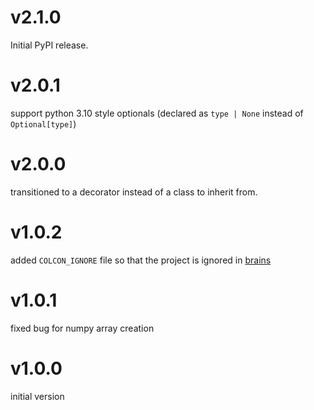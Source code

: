 # v2.1.0

Initial PyPI release.
 
# v2.0.1

support python 3.10 style optionals (declared as `type | None` instead of `Optional[type]`)

# v2.0.0

transitioned to a decorator instead of a class to inherit from.

# v1.0.2

added `COLCON_IGNORE` file so that the project is ignored in [brains](https://github.com/EPFL-RT-Driverless/brains)
# v1.0.1

fixed bug for numpy array creation


# v1.0.0

initial version
